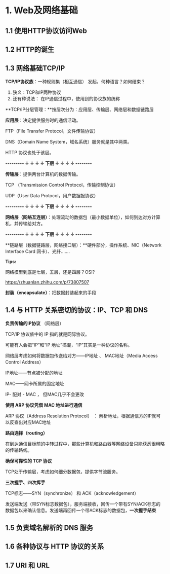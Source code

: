 # 1. Web及网络基础

## 1.1 使用HTTP协议访问Web

## 1.2 HTTP的诞生

## 1.3 网络基础TCP/IP

**TCP/IP协议族**：一种规则集（相互通信） 发起，何种语言？如何结束？

1.  狭义：TCP和IP两种协议
2.  还有种说法： 在IP通信过程中，使用到的协议族的统称





**TCP/IP分层管理：**按层次分为：应用层、传输层、网络层和数据链路层

**应用层**：决定提供服务时的通信活动。

FTP（File Transfer Protocol，文件传输协议）

DNS（Domain Name System，域名系统）服务就是其中两类。

HTTP 协议也处于该层。

**---------   ↓ ↓ ↓ ↓ 下层  ↓ ↓ ↓ ↓ --------**

**传输层**：提供两台计算机的数据传输。

TCP （Transmission Control Protocol，传输控制协议）

UDP（User Data Protocol，用户数据报协议）

**---------   ↓ ↓ ↓ ↓ 下层  ↓ ↓ ↓ ↓ --------**

**网络层（网络互连层）**：处理流动的数据包（最小数据单位），如何到达对方计算机，并传输给对方。

**---------   ↓ ↓ ↓ ↓ 下层  ↓ ↓ ↓ ↓ --------**

**链路层（数据链路层，网络接口层）：**硬件部分，操作系统、NIC（Network Interface Card 网卡）、光纤.......



**Tips:**

网络模型到底是七层，五层，还是四层？OSI? 

https://zhuanlan.zhihu.com/p/73807507



**封装（encapsulate）**：把数据封装起来的手段







## 1.4 与 HTTP 关系密切的协议：IP、TCP 和 DNS



**负责传输的IP协议** （网络层）

TCP/IP 协议族中的 IP 指的就是网际协议。

可能有人会把“IP”和“IP 地址”搞混，“IP”其实是一种协议的名称。

网络层考虑如何将数据包传送给对方——IP地址  、 MAC地址（Media Access Control Address）

IP地址——节点被分配的地址

MAC——网卡所属的固定地址

IP- 配对 - MAC   ， 但MAC几乎不会更改



**使用 ARP 协议凭借 MAC 地址进行通信**

ARP 协议（Address Resolution Protocol） ： 解析地址，根据通信方的IP就可以反查出对应MAC地址



**路由选择（routing）**

在到达通信目标前的中转过程中，那些计算机和路由器等网络设备只能获悉很粗略的传输路线。



**确保可靠性的 TCP 协议**

TCP处于传输层，考虑如何细分数据包，提供字节流服务。



**三次握手、四次挥手**

TCP标志——SYN（synchronize） 和 ACK（acknowledgement）

发送端发送（带SYN标志数据包），服务端接收，回传一个带有SYN/ACK标志的数据包以来确认信息。发送端再回传一个带ACK标志的数据包，**一次握手结束**





## 1.5 负责域名解析的 DNS 服务

## 1.6 各种协议与 HTTP 协议的关系

## 1.7 URI 和 URL